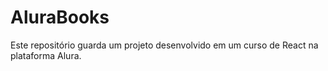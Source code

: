 # AluraBooks
Este repositório guarda um projeto desenvolvido em um curso de React na plataforma Alura.
